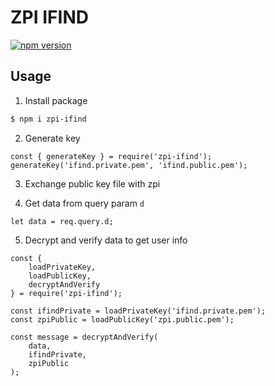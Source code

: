 # ZPI IFIND

[![npm version](https://badge.fury.io/js/zpi-ifind.svg)](https://badge.fury.io/js/zpi-ifind)

## Usage

1. Install package

```bash
$ npm i zpi-ifind
```

2. Generate key

```node
const { generateKey } = require('zpi-ifind');
generateKey('ifind.private.pem', 'ifind.public.pem');
```

3. Exchange public key file with zpi

4. Get data from query param `d`

```node
let data = req.query.d;
```

5. Decrypt and verify data to get user info

```node
const {
    loadPrivateKey,
    loadPublicKey,
    decryptAndVerify
} = require('zpi-ifind');

const ifindPrivate = loadPrivateKey('ifind.private.pem');
const zpiPublic = loadPublicKey('zpi.public.pem');

const message = decryptAndVerify(
    data,
    ifindPrivate,
    zpiPublic
);
```